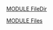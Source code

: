 [MODULE FileDir](https://github.com/io-core/Files/FileDir.Mod)

[MODULE Files](https://github.com/io-core/Files/Files.Mod)

